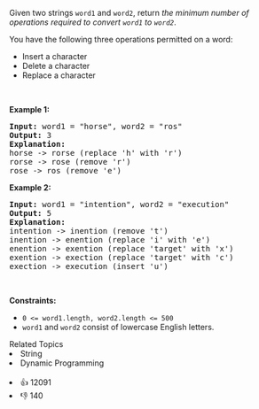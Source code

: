 <p>Given two strings <code>word1</code> and <code>word2</code>, return <em>the minimum number of operations required to convert <code>word1</code> to <code>word2</code></em>.</p>

<p>You have the following three operations permitted on a word:</p>

<ul> 
 <li>Insert a character</li> 
 <li>Delete a character</li> 
 <li>Replace a character</li> 
</ul>

<p>&nbsp;</p> 
<p><strong class="example">Example 1:</strong></p>

<pre>
<strong>Input:</strong> word1 = "horse", word2 = "ros"
<strong>Output:</strong> 3
<strong>Explanation:</strong> 
horse -&gt; rorse (replace 'h' with 'r')
rorse -&gt; rose (remove 'r')
rose -&gt; ros (remove 'e')
</pre>

<p><strong class="example">Example 2:</strong></p>

<pre>
<strong>Input:</strong> word1 = "intention", word2 = "execution"
<strong>Output:</strong> 5
<strong>Explanation:</strong> 
intention -&gt; inention (remove 't')
inention -&gt; enention (replace 'i' with 'e')
enention -&gt; exention (replace 'target' with 'x')
exention -&gt; exection (replace 'target' with 'c')
exection -&gt; execution (insert 'u')
</pre>

<p>&nbsp;</p> 
<p><strong>Constraints:</strong></p>

<ul> 
 <li><code>0 &lt;= word1.length, word2.length &lt;= 500</code></li> 
 <li><code>word1</code> and <code>word2</code> consist of lowercase English letters.</li> 
</ul>

<div><div>Related Topics</div><div><li>String</li><li>Dynamic Programming</li></div></div><br><div><li>👍 12091</li><li>👎 140</li></div>
